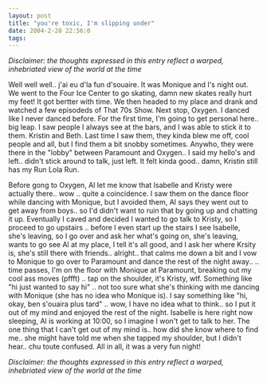 ```yaml
---
layout: post
title: "you're toxic, I'm slipping under"
date: 2004-2-28 22:56:0
tags: 
---
```


_Disclaimer: the thoughts expressed in this entry reflect a warped, inhebriated view of the world at the time_

Well well well.. j'ai eu d'la fun d'souaire. It was Monique and I's night out. We went to the Four Ice Center to go skating, damn new skates really hurt my feet! It got bertter with time. We then headed to my place and drank and watched a few episodeds of That 70s Show. Next stop, Oxygen. I danced like I never danced before. For the first time, I'm going to get personal here.. big leap. I saw people I always see at the bars, and I was able to stick it to them. Kristin and Beth. Last time I saw them, they kinda blew me off, cool people and all, but I find them a bit snobby sometimes. Anywho, they were there in the "lobby" between Paramount and Oxygen.. I said my hello's and left.. didn't stick around to talk, just left. It felt kinda good.. damn, Kristin still has my Run Lola Run.

Before gong to Oxygen, Al let me know that Isabelle and Kristy were actually there.. wow .. quite a coincidence. I saw them on the dance floor while dancing with Monique, but I avoided them, Al says they went out to get away from boys.. so I'd didn't want to ruin that by going up and chatting it up. Eventually I caved and decided I wanted to go talk to Kristy, so I proceed to go upstairs .. before I even start up the stairs I see Isabelle, she's leaving, so I go over and ask her what's going on, she's leaving, wants to go see Al at my place, I tell it's all good, and I ask her where Krsity is, she's still there with friends.. alright.. that calms me down a bit and I vow to Monique to go over to Paramount and dance the rest of the night away.. .. time passes, I'm on the floor with Monique at Paramount, breaking out my cool ass moves (pffft) .. tap on the shoulder, it's Kristy, wtf. Something like "hi just wanted to say hi" .. not too sure what she's thinking with me dancing with Monique (she has no idea who Monique is). I say something like "hi, okay, ben s'ouaira plus tard" .. wow, I have no idea what to think.. so I put it out of my mind and enjoyed the rest of the night. Isabelle is here right now sleeping, Al is working at 10:00, so I imagine I won't get to talk to her. The one thing that I can't get out of my mind is.. how did she know where to find me.. she might have told me when she tapped my shoulder, but I didn't hear.. chu toute confused. All in all, it was a very fun night!

_Disclaimer: the thoughts expressed in this entry reflect a warped, inhebriated view of the world at the time_

